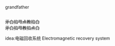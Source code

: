 grandfather</br>
##
~~牙白掐甩点教掐白~~</br>
~~牙白掐甩教掐点白~~</br>


idea:电磁回收系统 Electromagnetic recovery system</br>
